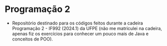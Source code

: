 # Programação 2
- Repositório destinado para os códigos feitos durante a cadeira Programação 2 - IF992 (2024.1) da UFPE (não me matriculei na cadeira, apenas fiz os exercícios para conhecer um pouco mais de Java e conceitos de POO).
